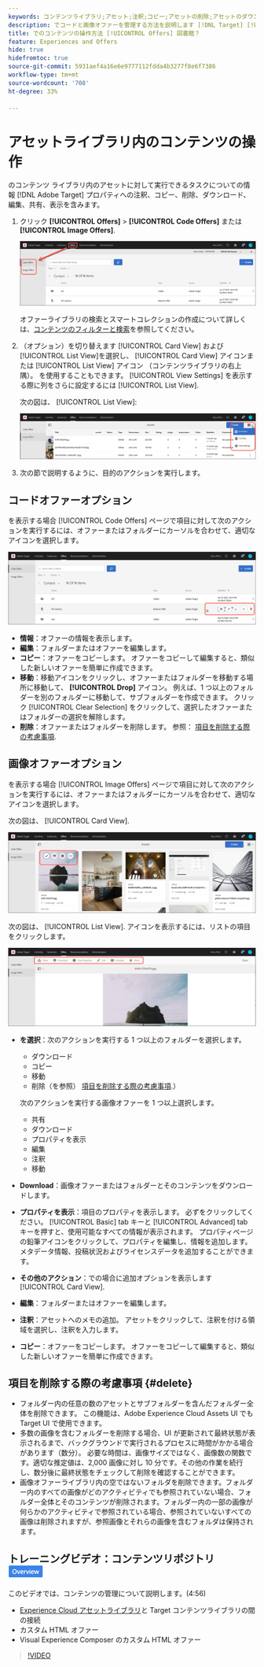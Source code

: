 ```yaml
---
keywords: コンテンツライブラリ;アセット;注釈;コピー;アセットの削除;アセットのダウンロード;コンテンツの編集;カードの共有;コンテンツプロパティの表示
description: でコードと画像オファーを管理する方法を説明します [!DNL Target] [!UICONTROL Offers] ライブラリ。
title: でのコンテンツの操作方法 [!UICONTROL Offers] 図書館？
feature: Experiences and Offers
hide: true
hidefromtoc: true
source-git-commit: 5931aef4a16e6e9777112fdda4b3277f8e6f7386
workflow-type: tm+mt
source-wordcount: '708'
ht-degree: 33%

---
```


# アセットライブラリ内のコンテンツの操作

のコンテンツ ライブラリ内のアセットに対して実行できるタスクについての情報 [!DNL Adobe Target] プロパティへの注釈、コピー、削除、ダウンロード、編集、共有、表示を含みます。

1. クリック **[!UICONTROL Offers]** > **[!UICONTROL Code Offers]** または **[!UICONTROL Image Offers]**.

   ![「オファーのコード」タブと「画像オファー」タブ](/help/main/c-experiences/c-manage-content/assets/offers-both.png)

   オファーライブラリの検索とスマートコレクションの作成について詳しくは、[コンテンツのフィルターと検索](/help/main/c-experiences/c-manage-content/filter-and-search-content.md#concept_3B59B8F025BF4CEA82ECC5199D365276)を参照してください。

1. （オプション）を切り替えます [!UICONTROL Card View] および [!UICONTROL List View]を選択し、 [!UICONTROL Card View] アイコンまたは [!UICONTROL List View] アイコン （コンテンツライブラリの右上隅）。 を使用することもできます。 [!UICONTROL View Settings] を表示する際に列をさらに設定するには [!UICONTROL List View].

   次の図は、 [!UICONTROL List View]:

   ![リスト表示オプション](/help/main/c-experiences/c-manage-content/assets/view-settings-options.png)

1. 次の節で説明するように、目的のアクションを実行します。

## コードオファーオプション

を表示する場合 [!UICONTROL Code Offers] ページで項目に対して次のアクションを実行するには、オファーまたはフォルダーにカーソルを合わせて、適切なアイコンを選択します。

![「コードオファー」タブにポインタを合わせる](/help/main/c-experiences/c-manage-content/assets/code-offers-hover-icons.png)

* **情報**：オファーの情報を表示します。
* **編集**：フォルダーまたはオファーを編集します。
* **コピー**：オファーをコピーします。 オファーをコピーして編集すると、類似した新しいオファーを簡単に作成できます。
* **移動**：移動アイコンをクリックし、オファーまたはフォルダーを移動する場所に移動して、 **[!UICONTROL Drop]** アイコン。 例えば、1 つ以上のフォルダーを別のフォルダーに移動して、サブフォルダーを作成できます。 クリック [!UICONTROL Clear Selection] をクリックして、選択したオファーまたはフォルダーの選択を解除します。
* **削除**：オファーまたはフォルダーを削除します。 参照： [項目を削除する際の考慮事項](#delete).

## 画像オファーオプション

を表示する場合 [!UICONTROL Image Offers] ページで項目に対して次のアクションを実行するには、オファーまたはフォルダーにカーソルを合わせて、適切なアイコンを選択します。

次の図は、 [!UICONTROL Card View].

![カード表示の場合は、画像オファータブにポインタを合わせます](/help/main/c-experiences/c-manage-content/assets/image-offers-hover-icons.png)

次の図は、 [!UICONTROL List View]. アイコンを表示するには、リストの項目をクリックします。

![リスト表示の場合は「画像オファー」タブにポインタを合わせる](/help/main/c-experiences/c-manage-content/assets/list-view-hover.png)

* **を選択**：次のアクションを実行する 1 つ以上のフォルダーを選択します。

   * ダウンロード
   * コピー
   * 移動
   * 削除（を参照） [項目を削除する際の考慮事項](#delete).）

  次のアクションを実行する画像オファーを 1 つ以上選択します。

   * 共有
   * ダウンロード
   * プロパティを表示
   * 編集
   * 注釈
   * 移動

* **Download**：画像オファーまたはフォルダーとそのコンテンツをダウンロードします。
* **プロパティを表示**：項目のプロパティを表示します。 必ずをクリックしてください。 [!UICONTROL Basic] tab キーと [!UICONTROL Advanced] tab キーを押すと、使用可能なすべての情報が表示されます。 プロパティページの鉛筆アイコンをクリックして、プロパティを編集し、情報を追加します。メタデータ情報、投稿状況およびライセンスデータを追加することができます。
* **その他のアクション**：での場合に追加オプションを表示します [!UICONTROL Card View].
* **編集**：フォルダーまたはオファーを編集します。
* **注釈**：アセットへのメモの追加。 アセットをクリックして、注釈を付ける領域を選択し、注釈を入力します。
* **コピー**：オファーをコピーします。 オファーをコピーして編集すると、類似した新しいオファーを簡単に作成できます。

## 項目を削除する際の考慮事項 {#delete}

* フォルダー内の任意の数のアセットとサブフォルダーを含んだフォルダー全体を削除できます。 この機能は、Adobe Experience Cloud Assets UI でも Target UI で使用できます。
* 多数の画像を含むフォルダーを削除する場合、UI が更新されて最終状態が表示されるまで、バックグラウンドで実行されるプロセスに時間がかかる場合があります（数分）。 必要な時間は、画像サイズではなく、画像数の関数です。適切な推定値は、2,000 画像に対し 10 分です。その他の作業を続行し、数分後に最終状態をチェックして削除を確認することができます。
* 画像オファーライブラリ内の空ではないフォルダを削除できます。フォルダー内のすべての画像がどのアクティビティでも参照されていない場合、フォルダー全体とそのコンテンツが削除されます。フォルダー内の一部の画像が何らかのアクティビティで参照されている場合、参照されていないすべての画像は削除されますが、参照画像とそれらの画像を含むフォルダは保持されます。

## トレーニングビデオ：コンテンツリポジトリ ![概要バッジ](/help/main/assets/overview.png)

このビデオでは、コンテンツの管理について説明します。(4:56)

* [Experience Cloud アセットライブラリ](https://experienceleague.adobe.com/docs/core-services/interface/assets/creative-cloud.html)と Target コンテンツライブラリの間の接続
* カスタム HTML オファー
* Visual Experience Composer のカスタム HTML オファー

>[!VIDEO](https://video.tv.adobe.com/v/17387)
